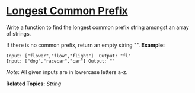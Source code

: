         
# [Longest Common Prefix](https://leetcode.com/problems/longest-common-prefix/)
Write a function to find the longest common prefix string amongst an array of strings.

If there is no common prefix, return an empty string "".
**Example:**

    Input: ["flower","flow","flight"]  Output: "fl"
    Input: ["dog","racecar","car"] Output: ""

*Note*: All given inputs are in lowercase letters a-z.

**Related Topics:** *String*